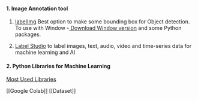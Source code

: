 #### 1. Image Annotation tool
1. [labelImg](https://github.com/HumanSignal/labelImg)
	Best option to make some bounding box for Object detection.
	 To use with Window -[ Download Window version](https://github.com/HumanSignal/labelImg/releases/tag/v1.8.1) and some Python packages. 
	  
2.  [Label Studio](https://github.com/heartexlabs/label-studio) to label images, text, audio, video and time-series data for machine learning and AI
#### 2. Python Libraries for Machine Learning
[Most Used Libraries](https://www.unite.ai/ko/%EB%94%A5-%EB%9F%AC%EB%8B%9D%EC%9D%84-%EC%9C%84%ED%95%9C-%EC%B5%9C%EA%B3%A0%EC%9D%98-Python-%EB%9D%BC%EC%9D%B4%EB%B8%8C%EB%9F%AC%EB%A6%AC-10%EA%B0%9C/)






[[Google Colab]]
[[Dataset]]